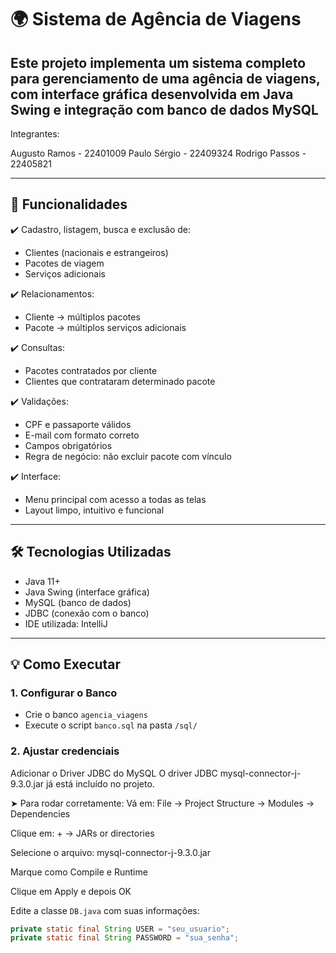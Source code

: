 # 🌍 Sistema de Agência de Viagens 

Este projeto implementa um sistema completo para gerenciamento de uma agência de viagens, com interface gráfica desenvolvida em **Java Swing** e integração com banco de dados **MySQL**
---
Integrantes:

Augusto Ramos - 22401009
Paulo Sérgio - 22409324
Rodrigo Passos - 22405821

---

## 🎯 Funcionalidades

✔️ Cadastro, listagem, busca e exclusão de:
- Clientes (nacionais e estrangeiros)
- Pacotes de viagem
- Serviços adicionais

✔️ Relacionamentos:
- Cliente → múltiplos pacotes
- Pacote → múltiplos serviços adicionais

✔️ Consultas:
- Pacotes contratados por cliente
- Clientes que contrataram determinado pacote

✔️ Validações:
- CPF e passaporte válidos
- E-mail com formato correto
- Campos obrigatórios
- Regra de negócio: não excluir pacote com vínculo

✔️ Interface:
- Menu principal com acesso a todas as telas
- Layout limpo, intuitivo e funcional

---

## 🛠 Tecnologias Utilizadas

- Java 11+
- Java Swing (interface gráfica)
- MySQL (banco de dados)
- JDBC (conexão com o banco)
- IDE utilizada: IntelliJ

---

## 💡 Como Executar

### 1. Configurar o Banco

- Crie o banco `agencia_viagens`
- Execute o script `banco.sql` na pasta `/sql/`

### 2. Ajustar credenciais

Adicionar o Driver JDBC do MySQL
O driver JDBC mysql-connector-j-9.3.0.jar já está incluído no projeto.

➤ Para rodar corretamente:
Vá em: File → Project Structure → Modules → Dependencies

Clique em: + → JARs or directories

Selecione o arquivo: mysql-connector-j-9.3.0.jar

Marque como Compile e Runtime

Clique em Apply e depois OK


Edite a classe `DB.java` com suas informações:

```java
private static final String USER = "seu_usuario";
private static final String PASSWORD = "sua_senha";
